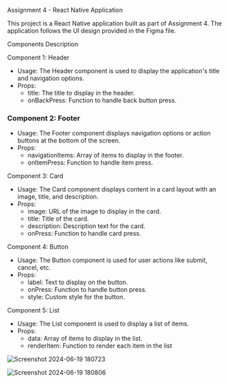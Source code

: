  Assignment 4 - React Native Application

This project is a React Native application built as part of Assignment 4. The application follows the UI design provided in the Figma file.

 Components Description

 Component 1: Header
- Usage: The Header component is used to display the application's title and navigation options.
- Props:
  - title: The title to display in the header.
  - onBackPress: Function to handle back button press.

### Component 2: Footer
- Usage: The Footer component displays navigation options or action buttons at the bottom of the screen.
- Props:
  - navigationItems: Array of items to display in the footer.
  - onItemPress: Function to handle item press.

 Component 3: Card
- Usage: The Card component displays content in a card layout with an image, title, and description.
- Props:
  - image: URL of the image to display in the card.
  - title: Title of the card.
  - description: Description text for the card.
  - onPress: Function to handle card press.

 Component 4: Button
- Usage: The Button component is used for user actions like submit, cancel, etc.
- Props:
  - label: Text to display on the button.
  - onPress: Function to handle button press.
  - style: Custom style for the button.

 Component 5: List
- Usage: The List component is used to display a list of items.
- Props:
  - data: Array of items to display in the list.
  - renderItem: Function to render each item in the list
 


![Screenshot 2024-06-19 180723](https://github.com/kapoku/rn-assignment4-11100877/assets/170249871/c02b3072-acbc-4b85-84a1-7c978fb95c61)











![Screenshot 2024-06-19 180806](https://github.com/kapoku/rn-assignment4-11100877/assets/170249871/654e5368-23cc-465d-bbb0-3af451beec03)




